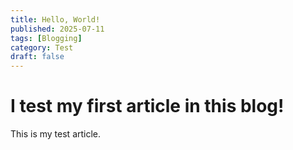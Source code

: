 ```yaml
---
title: Hello, World!
published: 2025-07-11
tags: [Blogging]
category: Test
draft: false
---
```


# I test my first article in this blog!

This is my test article.
